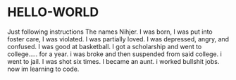 # HELLO-WORLD
Just following instructions
The names Nihjer. I was born, I was put into foster care, I was violated. I was partially loved. I was depressed, angry, and confused. I was good at basketball. I got a scholarship and went to college..... for a year. i was broke and then suspended from said college. i went to jail. I was shot six times. I became an aunt. i worked bullshit jobs. now im learning to code. 
